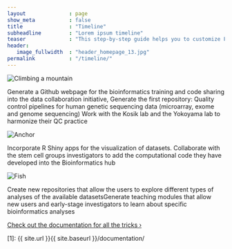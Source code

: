 ```yaml
---
layout              : page
show_meta           : false
title               : "Timeline"
subheadline         : "Lorem ipsum timeline"
teaser              : "This step-by-step guide helps you to customize Feeling Responsive to your needs."
header:
   image_fullwidth  : "header_homepage_13.jpg"
permalink           : "/timeline/"
---
```


<head>
    <link rel="stylesheet" href="{{ site.url }}{{ site.baseurl }}/assets/css/popups.css">
    <link rel="stylesheet" href="{{ site.url }}{{ site.baseurl }}/assets/css/customimg.css">
</head>

<div class="timeline1 left-0">
    <div class="circle-container">
         <img clas="timeline-img" src="{{ site.urlimg }}timeline/time01.jpg" alt="Climbing a mountain">
         <div class="text-right">
            <p>Generate a Github webpage for the bioinformatics training and code sharing into the data collaboration initiative, Generate the first repository: Quality control pipelines for human genetic sequencing data (microarray, exome and genome sequencing) Work with the Kosik lab and the Yokoyama lab to harmonize their QC practice</p>
         </div>
    </div>
   
</div>

<div class="timeline1 left-100">
    <div class="circle-container">
         <img clas="timeline-img" src="{{ site.urlimg }}timeline/time02.jpg" alt="Anchor">
    </div>
    <div class="text-left">
      <p>Incorporate R Shiny apps for the visualization of datasets. Collaborate with the stem cell groups investigators to add the computational code they have developed into the Bioinformatics hub</p>
    </div>
</div>


<div class="timeline1 left-0">
    <div class="circle-container">
         <img clas="timeline-img" src="{{ site.urlimg }}timeline/time03.jpg" alt="Fish">
    </div>
    <div class="text-right">
      <p>Create new repositories that allow the users to explore different types of analyses of the available datasetsGenerate teaching modules that allow new users and early-stage investigators to learn about specific bioinformatics analyses</p>
    </div>
</div>

<a class="radius button small" href="{{ site.url }}{{ site.baseurl }}/documentation/">Check out the documentation for all the tricks ›</a>


 [1]: {{ site.url }}{{ site.baseurl }}/documentation/
 